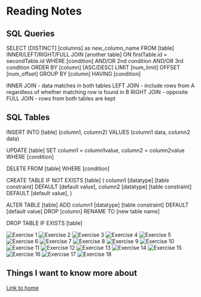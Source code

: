 # Reading Notes

## SQL Queries

SELECT [DISTINCT] [columns] as new_column_name
FROM [table]
INNER/LEFT/RIGHT/FULL JOIN [another table]
  ON firstTable.id = secondTable.id
WHERE [condition]
  AND/OR 2nd condition
  AND/OR 3rd condition
ORDER BY [column] [ASC/DESC]
LIMIT [num_limit] OFFSET [num_offset]
GROUP BY [column]
HAVING [condition]

INNER JOIN - data matches in both tables
LEFT JOIN - include rows from A regardless of whether matching row is found in B
RIGHT JOIN - opposite
FULL JOIN - rows from both tables are kept

## SQL Tables

INSERT INTO [table]
(column1, column2)
VALUES (column1 data, column2 data)

UPDATE [table]
SET column1 = column1value,
column2 = column2value
WHERE [condition]

DELETE FROM [table]
WHERE [condition]

CREATE TABLE IF NOT EXISTS [table] (
  column1 [datatype] [table constraint] DEFAULT [default value],
  column2 [datatype] [table constraint] DEFAULT [default value],
)

ALTER TABLE [table]
ADD column1 [datatype] [table constraint] DEFAULT [default value]
DROP [column]
RENAME TO [new table name]

DROP TABLE IF EXISTS [table]

![Exercise 1](./SQLBoltImages/SQL%20Bolt%2001.png)
![Exercise 2](./SQLBoltImages/SQL%20Bolt%2002.png)
![Exercise 3](./SQLBoltImages/SQL%20Bolt%2003.png)
![Exercise 4](./SQLBoltImages/SQL%20Bolt%2004.png)
![Exercise 5](./SQLBoltImages/SQL%20Bolt%2005.png)
![Exercise 6](./SQLBoltImages/SQL%20Bolt%2006.png)
![Exercise 7](./SQLBoltImages/SQL%20Bolt%2007.png)
![Exercise 8](./SQLBoltImages/SQL%20Bolt%2008.png)
![Exercise 9](./SQLBoltImages/SQL%20Bolt%2009.png)
![Exercise 10](./SQLBoltImages/SQL%20Bolt%2010.png)
![Exercise 11](./SQLBoltImages/SQL%20Bolt%2011.png)
![Exercise 12](./SQLBoltImages/SQL%20Bolt%2012.png)
![Exercise 13](./SQLBoltImages/SQL%20Bolt%2013.png)
![Exercise 14](./SQLBoltImages/SQL%20Bolt%2014.png)
![Exercise 15](./SQLBoltImages/SQL%20Bolt%2015.png)
![Exercise 16](./SQLBoltImages/SQL%20Bolt%2016.png)
![Exercise 17](./SQLBoltImages/SQL%20Bolt%2017.png)
![Exercise 18](./SQLBoltImages/SQL%20Bolt%2018.png)


## Things I want to know more about

[Link to home](https://mikeshen7.github.io/reading-notes)
